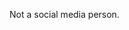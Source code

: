 Not a social media person.

<!---
kustabhgorai7786/kustabhgorai7786 is a ✨ special ✨ repository because its `README.md` (this file) appears on your GitHub profile.
You can click the Preview link to take a look at your changes.
--->
